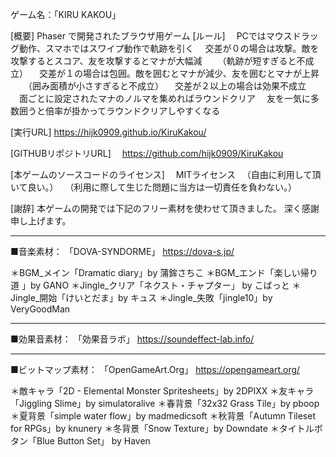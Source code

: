 ゲーム名：「KIRU KAKOU」

[概要] Phaser で開発されたブラウザ用ゲーム
[ルール]
　PCではマウスドラッグ動作、スマホではスワイプ動作で軌跡を引く
　交差が０の場合は攻撃。敵を攻撃するとスコア、友を攻撃するとマナが大幅減
　　（軌跡が短すぎると不成立）
　交差が１の場合は包囲。敵を囲むとマナが減少、友を囲むとマナが上昇
　　（囲み面積が小さすぎると不成立）
　交差が２以上の場合は効果不成立
　面ごとに設定されたマナのノルマを集めればラウンドクリア
　友を一気に多数囲うと倍率が掛かってラウンドクリアしやすくなる

[実行URL]
   https://hijk0909.github.io/KiruKakou/

[GITHUBリポジトリURL]
　https://github.com/hijk0909/KiruKakou

[本ゲームのソースコードのライセンス]
　MITライセンス
　（自由に利用して頂いて良い。）
　（利用に際して生じた問題に当方は一切責任を負わない。）

[謝辞]
本ゲームの開発では下記のフリー素材を使わせて頂きました。
深く感謝申し上げます。
- - - - - - - - - - - - - - - - - - - - - - - - - - - - - - - - - - - - - - -
■音楽素材：
「DOVA-SYNDORME」
https://dova-s.jp/

＊BGM_メイン「Dramatic diary」by 蒲鉾さちこ
＊BGM_エンド「楽しい帰り道 」by GANO
＊Jingle_クリア「ネクスト・チャプター」 by こばっと
＊Jingle_開始「けいとだま」by キュス
＊Jingle_失敗「jingle10」by VeryGoodMan
- - - - - - - - - - - - - - - - - - - - - - - - - - - - - - - - - - - - - - -
■効果音素材：
「効果音ラボ」
https://soundeffect-lab.info/
- - - - - - - - - - - - - - - - - - - - - - - - - - - - - - - - - - - - - - -
■ビットマップ素材：
「OpenGameArt.Org」
https://opengameart.org/

＊敵キャラ「2D - Elemental Monster Spritesheets」by 2DPIXX
＊友キャラ「Jiggling Slime」by simulatoralive
＊春背景「32x32 Grass Tile」by pboop
＊夏背景「simple water flow」by madmedicsoft
＊秋背景「Autumn Tileset for RPGs」by knunery
＊冬背景「Snow Texture」by Downdate
＊タイトルボタン「Blue Button Set」 by Haven
